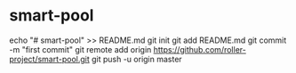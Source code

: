 # smart-pool
echo "# smart-pool" >> README.md
git init
git add README.md
git commit -m "first commit"
git remote add origin https://github.com/roller-project/smart-pool.git
git push -u origin master
